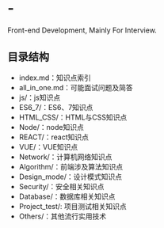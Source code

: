 # -
Front-end Development, Mainly For Interview.

## 目录结构

+ index.md：知识点索引
+ all_in_one.md：可能面试问题及简答
+ js/：js知识点
+ ES6_7/：ES6、7知识点
+ HTML_CSS/：HTML与CSS知识点
+ Node/：node知识点
+ REACT/：react知识点
+ VUE/：VUE知识点
+ Network/：计算机网络知识点
+ Algorithm/：前端涉及算法知识点
+ Design_mode/：设计模式知识点
+ Security/：安全相关知识点
+ Database/：数据库相关知识点
+ Project_test/: 项目测试相关知识点
+ Others/：其他流行实用技术
